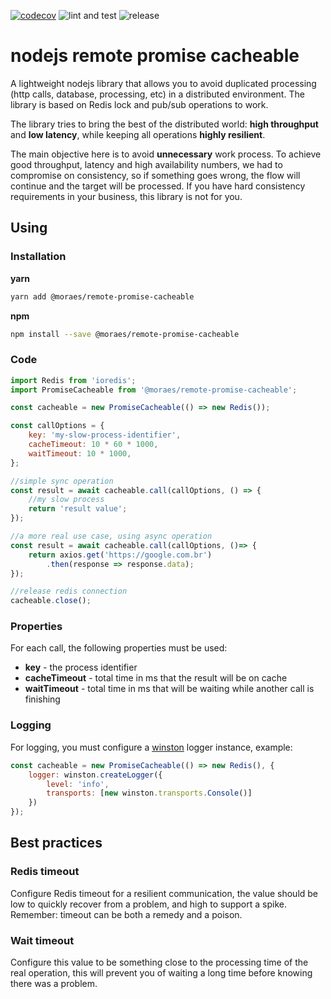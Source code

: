 [![codecov](https://codecov.io/gh/fernandomoraes/nodejs-remote-promise-cacheable/branch/master/graph/badge.svg?token=31HHCRCKYV)](https://codecov.io/gh/fernandomoraes/nodejs-remote-promise-cacheable)
![lint and test](https://github.com/fernandomoraes/nodejs-remote-promise-cacheable/actions/workflows/push.yml/badge.svg)
![release](https://github.com/fernandomoraes/nodejs-remote-promise-cacheable/actions/workflows/release.yml/badge.svg)

# nodejs remote promise cacheable

A lightweight nodejs library that allows you to avoid duplicated processing (http calls, database, processing, etc) in a distributed environment. The library is based on Redis lock and pub/sub operations to work.

The library tries to bring the best of the distributed world: **high throughput** and **low latency**, while keeping all operations **highly resilient**.

The main objective here is to avoid **unnecessary** work process. To achieve good throughput, latency and high availability numbers, we had to compromise on consistency, so if something goes wrong, the flow will continue and the target will be processed. If you have hard consistency requirements in your business, this library is not for you.

## Using

### Installation

**yarn**

```.sh
yarn add @moraes/remote-promise-cacheable
```

**npm**

```.sh
npm install --save @moraes/remote-promise-cacheable
```

### Code

```.js
import Redis from 'ioredis';
import PromiseCacheable from '@moraes/remote-promise-cacheable';

const cacheable = new PromiseCacheable(() => new Redis());

const callOptions = {
    key: 'my-slow-process-identifier',
    cacheTimeout: 10 * 60 * 1000,
    waitTimeout: 10 * 1000,
};

//simple sync operation
const result = await cacheable.call(callOptions, () => {
    //my slow process
    return 'result value';
});

//a more real use case, using async operation
const result = await cacheable.call(callOptions, ()=> {
    return axios.get('https://google.com.br')
        .then(response => response.data);
});

//release redis connection
cacheable.close();
```

### Properties

For each call, the following properties must be used:

-   **key** - the process identifier
-   **cacheTimeout** - total time in ms that the result will be on cache
-   **waitTimeout** - total time in ms that will be waiting while another call is finishing

### Logging

For logging, you must configure a [winston](https://www.npmjs.com/package/winston) logger instance, example:

```.js
const cacheable = new PromiseCacheable(() => new Redis(), {
    logger: winston.createLogger({
        level: 'info',
        transports: [new winston.transports.Console()]
    })
});
```

## Best practices

### Redis timeout

Configure Redis timeout for a resilient communication, the value should be low to quickly recover from a problem, and high to support a spike. Remember: timeout can be both a remedy and a poison.

### Wait timeout

Configure this value to be something close to the processing time of the real operation, this will prevent you of waiting a long time before knowing there was a problem.
